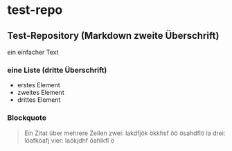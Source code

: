 # test-repo
## Test-Repository (Markdown zweite Überschrift)

ein einfacher Text

### eine Liste (dritte Überschrift)
* erstes Element
* zweites Element
* drittes Element

### Blockquote
> Ein Zitat über mehrere Zeilen
> zwei: lakdfjök ökkhsf öö ösahdflö la
> drei: löafköafj
> vier: laökjdhf öahlkfl ö


